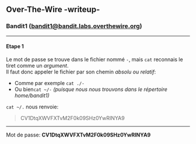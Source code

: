 ## Over-The-Wire -writeup-
### Bandit1 (bandit1@bandit.labs.overthewire.org)

---
#### Etape 1

Le mot de passe se trouve dans le fichier nommé `-`, mais `cat` reconnais le tiret comme un *argument*.  
Il faut donc appeler le fichier par son chemin *absolu ou relatif*:

- Comme par exemple `cat ./-`
- Ou bien`cat ~/-` *(puisque nous nous trouvons dans le répertoire home/bandit1)*

`cat ~/.` nous renvoie:
> CV1DtqXWVFXTvM2F0k09SHz0YwRINYA9

---
Mot de passe: **CV1DtqXWVFXTvM2F0k09SHz0YwRINYA9**

